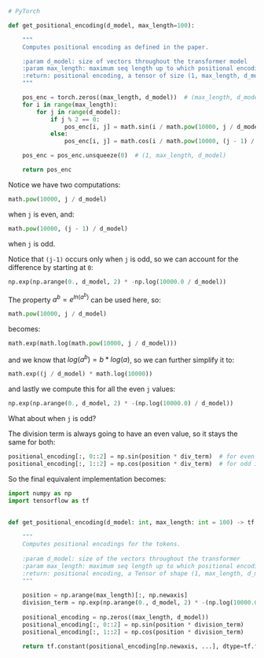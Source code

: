
```python
# PyTorch

def get_positional_encoding(d_model, max_length=100):

    """
    Computes positional encoding as defined in the paper.

    :param d_model: size of vectors throughout the transformer model
    :param max_length: maximum seq length up to which positional encodings are computed
    :return: positional encoding, a tensor of size (1, max_length, d_model)
    """

    pos_enc = torch.zeros((max_length, d_model))  # (max_length, d_model)
    for i in range(max_length):
        for j in range(d_model):
            if j % 2 == 0:
                pos_enc[i, j] = math.sin(i / math.pow(10000, j / d_model))
            else:
                pos_enc[i, j] = math.cos(i / math.pow(10000, (j - 1) / d_model))

    pos_enc = pos_enc.unsqueeze(0)  # (1, max_length, d_model)

    return pos_enc
```

Notice we have two computations:

```python
math.pow(10000, j / d_model)
```

when `j` is even, and:

```python
math.pow(10000, (j - 1) / d_model)
```

when `j` is odd.

Notice that `(j-1)` occurs only when `j` is odd, so we can account for the difference by starting at `0`:

```python
np.exp(np.arange(0., d_model, 2) * -np.log(10000.0 / d_model))
```


The property $a^b = e^{ln(a^b)}$  can be used here, so:

```python
math.pow(10000, j / d_model)
```

becomes:

```python
math.exp(math.log(math.pow(10000, j / d_model)))
```

and we know that $log(a^b) = b * log(a)$, so we can further simplify it to:

```python
math.exp((j / d_model) * math.log(10000))
```

and lastly we compute this for all the even `j` values:

```python
np.exp(np.arange(0., d_model, 2) * -(np.log(10000.0) / d_model))
```

What about when `j` is odd?

The division term is always going to have an even value, so it stays the same for both:

```python
positional_encoding[:, 0::2] = np.sin(position * div_term)  # for even indices
positional_encoding[:, 1::2] = np.cos(position * div_term)  # for odd indices
```

So the final equivalent implementation becomes:

```python
import numpy as np  
import tensorflow as tf  
  
  
def get_positional_encoding(d_model: int, max_length: int = 100) -> tf.Tensor:

	"""  
	Computes positional encodings for the tokens.  
	  
	:param d_model: size of the vectors throughout the transformer
	:param max_length: maximum seq length up to which positional encodings are computed
	:return: positional encoding, a Tensor of shape (1, max_length, d_model)  
	"""
	  
	position = np.arange(max_length)[:, np.newaxis]  
	division_term = np.exp(np.arange(0., d_model, 2) * -(np.log(10000.0) / d_model))  
	  
	positional_encoding = np.zeros((max_length, d_model))  
	positional_encoding[:, 0::2] = np.sin(position * division_term)  
	positional_encoding[:, 1::2] = np.cos(position * division_term)

	return tf.constant(positional_encoding[np.newaxis, ...], dtype=tf.float32)
```
